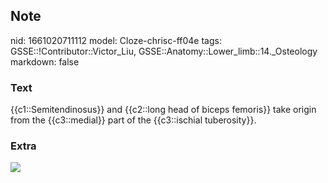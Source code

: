 ## Note
nid: 1661020711112
model: Cloze-chrisc-ff04e
tags: GSSE::!Contributor::Victor_Liu, GSSE::Anatomy::Lower_limb::14._Osteology
markdown: false

### Text
{{c1::Semitendinosus}} and {{c2::long head of biceps femoris}} take origin from the {{c3::medial}} part of the {{c3::ischial tuberosity}}.

### Extra
<img src="paste-2ae642dcf4c17b51197b5696b31b897f9bed9170.jpg">
